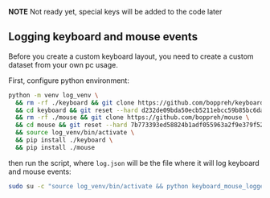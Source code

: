 **NOTE** Not ready yet, special keys will be added to the code later

## Logging keyboard and mouse events

Before you create a custom keyboard layout, you need to create a custom dataset from your own pc usage.

First, configure python environment:

```sh
python -m venv log_venv \
  && rm -rf ./keyboard && git clone https://github.com/boppreh/keyboard \
  && cd keyboard && git reset --hard d232de09bda50ecb5211ebcc59b85bc6da6aaa24 && cd .. \
  && rm -rf ./mouse && git clone https://github.com/boppreh/mouse \
  && cd mouse && git reset --hard 7b773393ed58824b1adf055963a2f9e379f52cc3 && cd .. \
  && source log_venv/bin/activate \
  && pip install ./keyboard \
  && pip install ./mouse
```

then run the script, where `log.json` will be the file where it will log keyboard and mouse events:

```sh
sudo su -c "source log_venv/bin/activate && python keyboard_mouse_logger.py log.json"
```
